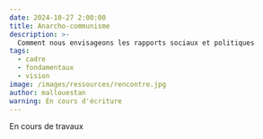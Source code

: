 ```yaml
---
date: 2024-10-27 2:00:00
title: Anarcho-communisme
description: >-
  Comment nous envisageons les rapports sociaux et politiques
tags:
  - cadre
  - fondamentaux
  - vision
image: /images/ressources/rencontre.jpg
author: mallouestan
warning: En cours d'écriture
---
```


En cours de travaux